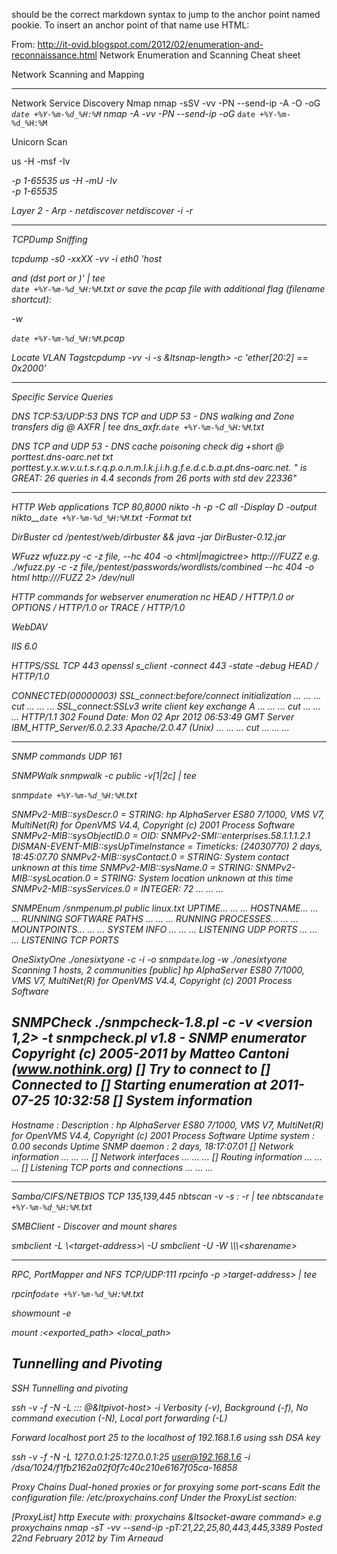 should be the correct markdown syntax to jump to the anchor point named pookie. 
To insert an anchor point of that name use HTML: 
<a name="pookie"></a>

From:
http://it-ovid.blogspot.com/2012/02/enumeration-and-reconnaissance.html
Network Enumeration and Scanning Cheat sheet


Network Scanning and Mapping

------------------------------------------------------------------------
Network Service Discovery
Nmap
nmap -sSV -vv -PN --send-ip -A -O -oG <address-range>_`date +%Y-%m-%d_%H:%M` <address-range>nmap -A -vv -PN --send-ip -oG <address-range>_`date +%Y-%m-%d_%H:%M` <address-range>

Unicorn Scan

us -H -msf -Iv <address> -p 1-65535
us -H -mU -Iv <address> -p 1-65535

Layer 2 - Arp - netdiscover
netdiscover -i <interface> -r <address-range>

------------------------------------------------------------------------
TCPDump Sniffing

tcpdump -s0 -xxXX -vv -i eth0 'host <address> and (dst port <num> or <num> )' | tee <address>_<service>_`date +%Y-%m-%d_%H:%M`.txt
or save the pcap file with additional flag (filename shortcut):

-w <address>_<service>_`date +%Y-%m-%d_%H:%M`.pcap


Locate VLAN Tagstcpdump -vv -i <interface> -s &ltsnap-length> -c <num-packet-count> 'ether[20:2] == 0x2000'

------------------------------------------------------------------------ 
Specific Service Queries


DNS TCP:53/UDP:53
DNS  TCP and UDP 53 - DNS walking and Zone transfers
dig <domain> @<dns-server> AXFR | tee dns_<domain>_axfr._`date +%Y-%m-%d_%H:%M`.txt


DNS  TCP and UDP 53 - DNS cache poisoning check
dig +short @<dns-server> porttest.dns-oarc.net txt
porttest.y.x.w.v.u.t.s.r.q.p.o.n.m.l.k.j.i.h.g.f.e.d.c.b.a.pt.dns-oarc.net.
"<dns-server> is GREAT: 26 queries in 4.4 seconds from 26 ports with std dev 22336"

------------------------------------------------------------------------
HTTP Web applications TCP 80,8000
nikto -h -p -C all -Display D -output nikto_<target-server><port>_`date +%Y-%m-%d_%H:%M`.txt -Format txt


DirBuster
 cd /pentest/web/dirbuster && java -jar DirBuster-0.12.jar

WFuzz
wfuzz.py -c -z file,<wordlist> --hc 404 -o <html|magictree> http://<site-url>/FUZZ
e.g.
./wfuzz.py -c -z file,/pentest/passwords/wordlists/combined --hc 404 -o html http://<site-url>/FUZZ 2> /dev/null

HTTP commands for webserver enumeration 
nc <target-address> <port>
HEAD / HTTP/1.0
or
OPTIONS / HTTP/1.0
or
TRACE / HTTP/1.0



WebDAV

IIS 6.0



HTTPS/SSL  TCP 443
openssl s_client -connect <target-server>443 -state -debug
HEAD / HTTP/1.0

CONNECTED(00000003)
SSL_connect:before/connect initialization
... ... ... cut ... ... ... 
SSL_connect:SSLv3 write client key exchange A
... ... ... cut ... ... ... 
 HTTP/1.1 302 Found
Date: Mon 02 Apr 2012 06:53:49 GMT
Server IBM_HTTP_Server/6.0.2.33 Apache/2.0.47 (Unix)
... ... ... cut ... ... ...

------------------------------------------------------------------------
SNMP commands UDP 161

SNMPWalk
snmpwalk -c public -v[1|2c] <target-server> | tee <address>_snmp_`date +%Y-%m-%d_%H:%M`.txt

SNMPv2-MIB::sysDescr.0 = STRING: hp AlphaServer ES80 7/1000, VMS V7, MultiNet(R) for OpenVMS V4.4, Copyright (c) 2001 Process Software
SNMPv2-MIB::sysObjectID.0 = OID: SNMPv2-SMI::enterprises.58.1.1.1.2.1
DISMAN-EVENT-MIB::sysUpTimeInstance = Timeticks: (24030770) 2 days, 18:45:07.70
SNMPv2-MIB::sysContact.0 = STRING: System contact unknown at this time
SNMPv2-MIB::sysName.0 = STRING: 
SNMPv2-MIB::sysLocation.0 = STRING: System location unknown at this time
SNMPv2-MIB::sysServices.0 = INTEGER: 72
... ... ...


SNMPEnum
/snmpenum.pl public linux.txt 
    UPTIME... ... ...
    HOSTNAME... ... ...
    RUNNING SOFTWARE PATHS
... ... ...
    RUNNING PROCESSES... ... ...
    MOUNTPOINTS... ... ...
    SYSTEM INFO
... ... ...
    LISTENING UDP PORTS
... ... ...    LISTENING TCP PORTS

OneSixtyOne
./onesixtyone -c <dictionary-file> -i <hosts-file> -o <address-range>_snmp_`date`.log -w
./onesixtyone <target-address>
Scanning 1 hosts, 2 communities [public] hp AlphaServer ES80 7/1000, VMS V7, MultiNet(R) for OpenVMS V4.4, Copyright (c) 2001 Process Software


SNMPCheck
./snmpcheck-1.8.pl -c <community-name> -v <version 1,2> -t <address-range>
snmpcheck.pl v1.8 - SNMP enumerator
Copyright (c) 2005-2011 by Matteo Cantoni (www.nothink.org)
 [*] Try to connect to 
 [*] Connected to 
 [*] Starting enumeration at 2011-07-25 10:32:58
 [*] System information
 -----------------------------------------------------------------------------------------------
 Hostname               :
 Description            : hp AlphaServer ES80 7/1000, VMS V7, MultiNet(R) for OpenVMS V4.4, Copyright (c) 2001 Process Software
 Uptime system          : 0.00 seconds
 Uptime SNMP daemon     : 2 days, 18:17:07.01
 [*] Network information
... ... ...
 [*] Network interfaces
... ... ...
 [*] Routing information
... ... ...
 [*] Listening TCP ports and connections
... ... ...


------------------------------------------------------------------------
Samba/CIFS/NETBIOS TCP 135,139,445
nbtscan -v -s : -r <address-range> | tee <address-range>_nbtscan_`date +%Y-%m-%d_%H:%M`.txt


SMBClient - Discover and mount shares

smbclient -L \\\<target-address>\\ -U <Username>
smbclient -U <Username> -W <Workgroup> \\\\<target-address>\\\<sharename>

------------------------------------------------------------------------
RPC, PortMapper and NFS TCP/UDP:111
rpcinfo -p >target-address> | tee <address>_rpcinfo_`date +%Y-%m-%d_%H:%M`.txt



showmount -e <ip-address>


mount <ip-address>:<exported_path> <local_path>


Tunnelling and Pivoting
------------------------------------------------------------------------
SSH Tunnelling and pivoting 


ssh -v -f -N -L <localIP>:<local-port>:<dest-ip>:<dest-port> <user>@&ltpivot-host> -i <authentication-key-file>
Verbosity (-v),  Background (-f), No command execution (-N), Local port forwarding (-L)

Forward localhost port 25 to the localhost of 192.168.1.6 using ssh DSA key   

ssh -v -f -N -L 127.0.0.1:25:127.0.0.1:25 user@192.168.1.6 -i /dsa/1024/f1fb2162a02f0f7c40c210e6167f05ca-16858

Proxy Chains 
Dual-honed proxies or for proxying some port-scans
Edit the configuration file:
/etc/proxychains.conf
Under the ProxyList section:

[ProxyList]
http <proxy-server-ip> <port>
Execute with:
proxychains &ltsocket-aware command>
e.g
proxychains nmap -sT -vv --send-ip -pT:21,22,25,80,443,445,3389 <target-address> 
Posted 22nd February 2012 by Tim Arneaud 